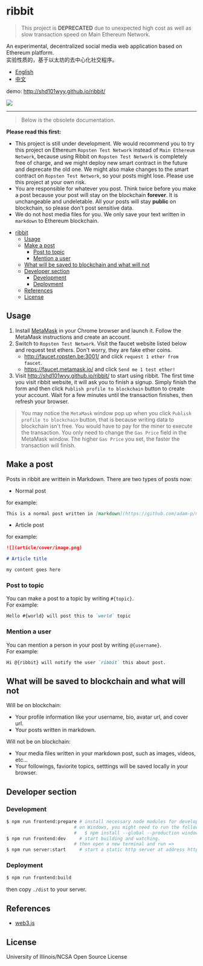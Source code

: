 # ribbit

> This project is **DEPRECATED** due to unexpected high cost as well as slow transaction speed on Main Ethereum Network.

An experimental, decentralized social media web application based on Ethereum platform.  
实验性质的，基于以太坊的去中心化社交程序。

* [English](./README.md)
* [中文](./README_CN.md)

demo: http://shd101wyy.github.io/ribbit/

![](https://user-images.githubusercontent.com/1908863/39964114-7a7d8d20-5642-11e8-8d75-8a823240c36a.PNG)

---

> Below is the obsolete documentation.

**Please read this first:** 

* This project is still under development. We would recommend you to try this project on Ethereum `Ropsten Test Network` instead of `Main Ethereum Network`, because using Ribbit on `Ropsten Test Network` is completely free of charge, and we might deploy new smart contract in the future and deprecate the old one. We might also make changes to the smart contract on `Ropsten Test Network`, so your posts might lose. Please use this project at your own risk.  
* You are responsible for whatever you post. Think twice before you make a post because your post will stay on the blockchain **forever**. It is unchangeable and undeletable. All your posts will stay **public** on blockchain, so please don't post sensitive data.
* We do not host media files for you. We only save your text written in `markdown` to Ethereum blockchain.


<!-- @import "[TOC]" {cmd="toc" depthFrom=1 depthTo=6 orderedList=false} -->

<!-- code_chunk_output -->

* [ribbit](#ribbit)
	* [Usage](#usage)
	* [Make a post](#make-a-post)
		* [Post to topic](#post-to-topic)
		* [Mention a user](#mention-a-user)
	* [What will be saved to blockchain and what will not](#what-will-be-saved-to-blockchain-and-what-will-not)
	* [Developer section](#developer-section)
		* [Development](#development)
		* [Deployment](#deployment)
	* [References](#references)
	* [License](#license)

<!-- /code_chunk_output -->

## Usage

1.  Install [MetaMask](https://metamask.io/) in your Chrome browser and launch it. Follow the MetaMask instructions and create an account.
2.  Switch to `Ropsten Test Network`. Visit the faucet website listed below and request test ethers. Don't worry, they are fake ether coins.
	* http://faucet.ropsten.be:3001/ and click `request 1 ether from faucet`.
	* https://faucet.metamask.io/ and click `Send me 1 test ether!`
3.  Visit http://shd101wyy.github.io/ribbit/ to start using ribbit. The first time you visit ribbit website, it will ask you to finish a signup. Simply finish the form and then click `Publish profile to blockchain` button to create your account. Wait for a few minutes until the transaction finishes, then refresh your browser.

> You may notice the `MetaMask` window pop up when you click `Publish profile to blockchain` button, that is because writing data to blockchain isn't free. You would have to pay for the miner to execute the transaction. You only need to change the `Gas Price` field in the MetaMask window. The higher `Gas Price` you set, the faster the transaction will finish.

## Make a post

Posts in ribbit are writtein in Markdown.
There are two types of posts now:

* Normal post

for example:

```markdown
This is a normal post written in [markdown](https://github.com/adam-p/markdown-here/wiki/Markdown-Cheatsheet).
```

* Article post

for example:

```markdown
![](article/cover/image.png)

# Article title

my content goes here
```

### Post to topic

You can make a post to a topic by writing `#{topic}`.  
For example:

```markdown
Hello #{world} will post this to `world` topic
```

### Mention a user

You can mention a person in your post by writing `@{username}`.  
For example:

```markdown
Hi @{ribbit} will notify the user `ribbit` this about post.
```

## What will be saved to blockchain and what will not

Will be on blockchain:
* Your profile information like your username, bio, avatar url, and cover url.
* Your posts written in markdown.

Will not be on blockchain:
* Your media files written in your markdown post, such as images, videos, etc...
* Your followings, faviorite topics, setttings will be saved locally in your browser. 


## Developer section

### Development

```bash
$ npm run frontend:prepare # install necessary node modules for development
                         # on Windows, you might need to run the following in advance:
                         #   $ npm install --global --production windows-build-tools
$ npm run frontend:dev     # start building and watching.
                         # then open a new terminal and run =>
$ npm run server:start     # start a static http server at address http://127.0.0.1:12345.
```

### Deployment

```bash
$ npm run frontend:build
```

then copy `./dist` to your server.

## References

* [web3.js](https://web3js.readthedocs.io/en/1.0/)


## License 

University of Illinois/NCSA
Open Source License